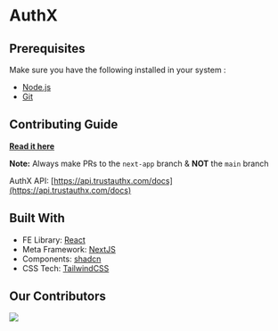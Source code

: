 <h1 style="display: flex; align-items: center; gap: 1rem">AuthX </h1>

## Prerequisites 

Make sure you have the following installed in your system :

- [Node.js](https://nodejs.dev/en/)
- [Git](https://git-scm.com/)

## Contributing Guide
**[Read it here](contributions.md)**

**Note:** Always make PRs to the `next-app` branch & **NOT** the `main` branch

AuthX API: [https://api.trustauthx.com/docs](https://api.trustauthx.com/docs)

## Built With

- FE Library: [React](https://react.dev/)
- Meta Framework: [NextJS](https://nextjs.org/)
- Components: [shadcn](https://ui.shadcn.com/)
- CSS Tech: [TailwindCSS](https://tailwindcss.com/)

## Our Contributors

<a href="https://github.com/One-Click-Auth/auth_frontend/graphs/contributors">
  <img src="https://contrib.rocks/image?repo=One-Click-Auth/auth_frontend" />
</a>

